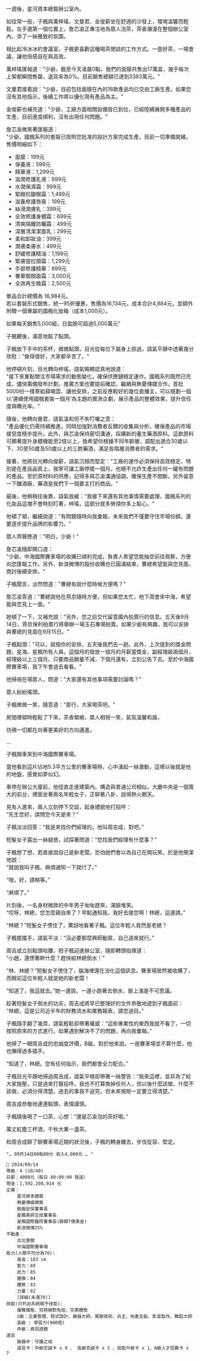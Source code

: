 一週後，星河資本總裁辦公室內。

如往常一般，子楓與萬梓瑤、文曼君、金俊薪坐在舒適的沙發上，環境溫馨而輕鬆。左手邊第一個位置上，詹芯渝正專注地為眾人泡茶，茶香瀰漫在整個辦公室內，添了一絲雅致的氛圍。

相比起冷冰冰的會議室，子楓更喜歡這種喝茶閒談的工作方式。一壺好茶，一場會議，讓他倍感自在與高效。

萬梓瑤匯報道："少爺，截至今天凌晨0點，我們的面膜共售出17萬盒，幾乎每次上架都瞬間售罄，退貨率為0%。目前銷售總額已達到3383萬元。"

文曼君接着說："少爺，目前包括面膜在內的18款產品均已交由工廠生產。如果您沒有其他指示，後續工作將以優化現有產品為主。"

金俊薪也補充道："少爺，工廠方面相關設備皆已到位，已經陸續展開多種產品的生產，目前進度順利，沒有出現任何問題。"

詹芯渝微笑著匯報道：  
"少爺，國楓系列的套裝已按照您批准的設計方案完成生產，目前一切準備就緒。售價明細如下：  
- 面膜：199元  
- 保養液：599元  
- 精華液：1,299元  
- 滋潤修護乳液：699元  
- 水潤保濕霜：999元  
- 緊緻抗皺眼霜：1,499元  
- 滋養修護唇膏：199元  
- 絲滑潤膚乳：399元  
- 全效修護身體霜：699元  
- 清爽隔離防曬霜：499元  
- 深層清潔潔面乳：299元  
- 柔和卸妝油：399元  
- 潤膚柔膚水：499元  
- 舒緩修護精油：1,199元  
- 緊膚提拉頸霜：1,299元  
- 手部修護精華：699元  
- 奢華御顏面霜：3,000元  
- 全效再生晚霜：2,500元  

單品合計總價為 16,984元。  
若以套裝形式銷售，統一95折優惠，售價為16,134元，成本合計4,884元，並額外附贈一個專屬的國楓化妝箱（成本1,000元）。  

如果每天銷售5,000組，日盈餘可超過5,000萬元"  

子楓聽後，滿意地點了點頭。

子楓放下手中的茶杯，微微點頭，目光從每位下屬身上掠過，語氣平靜中透著幾分欣慰："做得很好，大家都辛苦了。"  

他停頓片刻，目光轉向梓瑤，語氣略顯認真地說道：  
"接下來重點關注市場需求的動態變化，確保供應鏈穩定運作。國楓系列既然已完成，儘快籌備發布計劃，推廣方案也要提前確認，繼續與無憂傳媒合作。首批5000份一樣寄給薛曉雲、讓他安排，之前反應較好的幾位直播主，可以規劃一個以‘連續使用國楓套裝一個月’為主題的實測企劃，展示產品的整體效果，提升信任度與曝光率。"  

隨後，他轉向曼君，語氣溫和但不失叮囑之意：  
"產品優化仍需持續推進，同時加強對消費者反饋的收集與分析，確保產品的市場接受度穩步提升。此外，與芯渝保持密切溝通，採購新的養生藥酒原料。這款原料可顯著提升身體機能至2倍以上，我希望你根據不同年齡層，調配出適合30歲以下、30至50歲及50歲以上的三款藥酒，滿足各階層消費者的需求。"  

接著，他將目光轉向俊薪，語氣沉穩而堅定："工廠的運作必須保持高效穩定，特別是在產品品質上，我寧可讓工廠停擺一個月，也絕不允許生產出任何一罐有問題的產品。至於原材料的供應，記得多與芯渝溝通協調，確保生產不間斷。另外留意一下釀酒廠，藥酒是我們下一個要主打的商品。"

最後，他稍稍往後靠，語氣放緩："我接下來還有其他事情需要處理，國楓系列的化妝品這塊不會時刻盯著，梓瑤，這部分就多勞煩你多上點心。"

他頓了頓，繼續說道："有問題隨時向我彙報，未來我們不僅要守住市場份額，還要逐步提升品牌的影響力。"

眾人齊聲應道："明白，少爺！"  

詹芯渝隨即開口道：  
"少爺，中海國際賽車場的收購已順利完成，負責人希望您能抽空前往視察，方便向您匯報工作。另外，新浪微博的股份收購也已圓滿結束，曹總希望能與您見面，商討後續安排。"  

子楓聞言，淡然問道："曹總有說什麼時候方便嗎？"  

詹芯渝答道："曹總說他在燕京隨時方便，但如果您太忙，他下周會來中海，希望能與您見上一面。"  

她頓了一下，又補充說："另外，您之前交代留意國內拍賣行的信息。五天後9月14日，燕京保利拍賣行將舉辦一場玉石專場拍賣。如果少爺有興趣，我可以安排與曹總的見面在9月15日。"  

子楓點頭："可以，就按你的安排，五天後我們去一趟。此外，上次提到的獎金問題，星海、星楓所有人員，這個月的發放一個月的月薪當獎金，副經理級兩個月，經理級以上三個月，只要商品銷量不減，下個月還有，立刻公告下去。至於中海國際賽車場，我下午會過去看看。"  

他掃視在場眾人，問道："大家還有其他事項需要討論嗎？"  

眾人紛紛搖頭。  

子楓微微一笑，隨意道："那行，大家喝茶吧。"  

房間裡頓時輕鬆了下來，茶香縈繞，眾人相視一笑，氣氛溫馨和諧，

彷彿一切都在向著更美好的方向邁進。

...

子楓開車來到中海國際賽車場。  

當他看到這片佔地5.3平方公里的賽車場時，心中湧起一絲激動，這裡以後就是他的地盤，感覺如夢似幻。  

車停在辦公大廈前，他徑直走進建築內。構造與普通公司相似，大廳中央是一個寬大的前台，裡面坐著兩名年輕女子，正聊著八卦，說得熱火朝天。  

見有人進來，兩人立刻停下交談，起身禮貌地打招呼：  
“先生您好，請問您今天是來？”  

子楓淡淡回答：“我是來找你們經理的，他叫周吉成，對吧。”  

短髮女子露出一絲疑惑，試探著問道：“您找我們經理有什麼事？”  

子楓想了想，若直接說自己是新老闆，恐怕她們會以為自己在開玩笑。於是他簡潔地說：  
“就說我叫子楓，麻煩通知一下就行了。”  

“哦，好，請稍等。”  

“麻煩了。”  

片刻後，一名身材微胖的中年男子匆匆趕來，滿臉堆笑。  
“哎呀，林總，您怎麼親自來了？早點通知我，我好去接您啊！林總，這邊請。”  

“林總？”短髮女子愣住了，驚訝地看著子楓。這位年輕人竟然是老總？  

子楓擺擺手，語氣平淡：“沒必要那麼興師動眾，自己過來就行。”  

周吉成立刻點頭哈腰，把子楓迎進辦公室，隨即轉頭指揮道：  
“小趙，還愣著幹什麼？趕快給林總倒水！”  

“林、林總？”短髮女子愣住了，腦海裡還在消化這個訊息。賽車場居然被收購了，而眼前這位年輕人就是她的新老闆！  

“知道了，我這就去。”她一邊說，一邊小跑著去倒水，臉上滿是不可思議。  

趁著短髮女子倒水的功夫，周吉成將早已整理好的文件恭敬地遞到子楓面前：  
“林總，這是公司近半年的財務流水和業務報表，請您過目。”  

子楓隨手翻了幾頁，語氣輕鬆卻帶著權威：“這些專業性的東西我就不看了，一切按照原來的方式進行。如果遇到解決不了的問題，再向我彙報。”  

他掃了一眼周吉成的忠誠度評價，B級。對於他來說，一座賽車場並不算什麼，他也懶得過多插手。  

“知道了，林總。您有任何指示，我們都會全力配合。”  

子楓目光平靜地掃過周吉成，語氣平穩卻帶著一絲警告：“我來這裡，並非為了給大家施壓，只是過來打聲招呼。我也不打算換掉任何人，但以後什麼該做、什麼不該做，必須分得清楚。過去的事我不追究，但未來規矩一定要立得清楚。”  

周吉成恭敬地連連點頭，表情謹慎。  

子楓隨後喝了一口茶，心想：“還是芯渝泡的茶好喝。”

萬丈紅塵三杯酒，千秋大業一盞茶。

和周吉成聊了聊賽車場近期的狀況後，子楓的轉身離去，步伐從容、堅定。


`"… 09月14日00點00分 收入4,000元 … "`

```
📰 2024/09/14
等級：4 (10/40)
日薪：4000元（每日 00:00:00 發送）
現金：1,592,208,914 元
企業：
    星河資本總裁
    無憂傳媒總裁
    銳盾安保董事長
    星楓美妍生技董事長
    星楓國際醫院董事長(餘額7億美金)
    新浪微博25%
不動產：
    古北壹號
    中海國際賽車場
能力(人類平均分為70):
    身高：183 cm
    智力：89
    武力：85
    健康：84
    體質：83
    力量：82
    [詳細(未滿70)]
技能(只列出系統賦予技能):
    優雅儀態、究極絕對免疫、完美體態
    S級：企業管理、程式設計、樂器大師、駕駛技術、兵王、地產全能、影音製作、舞蹈大師
    高級 : 學習力(900倍)
    中級：資訊透鏡
道具
    裝備中：守護之戒
    道具卡：中級忠誠卡 x 9 、 高級忠誠卡 x 5 、技能升級卡 x 1、A級人才招募卡 x 7
```
 
 